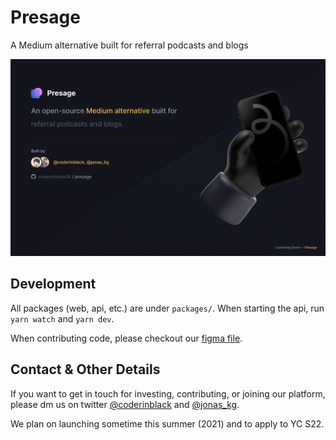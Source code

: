 # Presage

A Medium alternative built for referral podcasts and blogs

![Presage Thumbnail](thumbnail.png)

## Development

All packages (web, api, etc.) are under `packages/`. When starting the api, run `yarn watch` and `yarn dev`.

When contributing code, please checkout our [figma file](https://www.figma.com/file/CKMCjIqJq0Inwn6uFeSnor/Presage).

## Contact & Other Details

If you want to get in touch for investing, contributing, or joining our platform, please dm us on twitter [@coderinblack](https://twitter.com/coderinblack) and [@jonas_kg](https://twitter.com/jonas_kg).

We plan on launching sometime this summer (2021) and to apply to YC S22.
